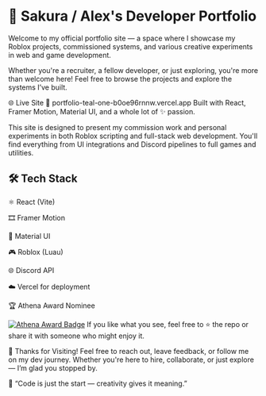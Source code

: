 # 💼 Sakura / Alex's Developer Portfolio
Welcome to my official portfolio site — a space where I showcase my Roblox projects, commissioned systems, and various creative experiments in web and game development.

Whether you're a recruiter, a fellow developer, or just exploring, you're more than welcome here!
Feel free to browse the projects and explore the systems I’ve built.

🌐 Live Site
🔗 portfolio-teal-one-b0oe96rnnw.vercel.app
Built with React, Framer Motion, Material UI, and a whole lot of ✨ passion.

This site is designed to present my commission work and personal experiments in both Roblox scripting and full-stack web development.
You'll find everything from UI integrations and Discord pipelines to full games and utilities.

## 🛠️ Tech Stack
⚛️ React (Vite)

🎞️ Framer Motion

🎨 Material UI

🎮 Roblox (Luau)

🌐 Discord API

☁️ Vercel for deployment

🏆 Athena Award Nominee


[![Athena Award Badge](https://img.shields.io/endpoint?url=https%3A%2F%2Faward.athena.hackclub.com%2Fapi%2Fbadge)](https://award.athena.hackclub.com?utm_source=readme)
If you like what you see, feel free to ⭐ the repo or share it with someone who might enjoy it.

🙌 Thanks for Visiting!
Feel free to reach out, leave feedback, or follow me on my dev journey.
Whether you're here to hire, collaborate, or just explore — I’m glad you stopped by.

💬 “Code is just the start — creativity gives it meaning.”
